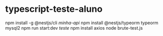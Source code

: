 # typescript-teste-aluno
npm install -g @nestjs/cli
*minha-api*
npm install @nestjs/typeorm typeorm mysql2
npm run start:dev
*teste*
npm install axios
node brute-test.js
